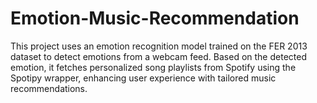 # Emotion-Music-Recommendation
This project uses an emotion recognition model trained on the FER 2013 dataset to detect emotions from a webcam feed. Based on the detected emotion, it fetches personalized song playlists from Spotify using the Spotipy wrapper, enhancing user experience with tailored music recommendations.
